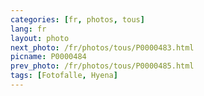 ```yaml
---
categories: [fr, photos, tous]
lang: fr
layout: photo
next_photo: /fr/photos/tous/P0000483.html
picname: P0000484
prev_photo: /fr/photos/tous/P0000485.html
tags: [Fotofalle, Hyena]
---
```


